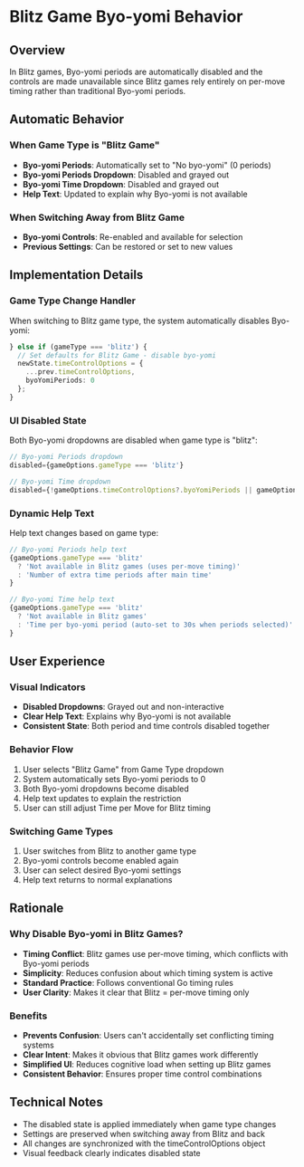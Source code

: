 # Blitz Game Byo-yomi Behavior

## Overview
In Blitz games, Byo-yomi periods are automatically disabled and the controls are made unavailable since Blitz games rely entirely on per-move timing rather than traditional Byo-yomi periods.

## Automatic Behavior

### When Game Type is "Blitz Game"
- **Byo-yomi Periods**: Automatically set to "No byo-yomi" (0 periods)
- **Byo-yomi Periods Dropdown**: Disabled and grayed out
- **Byo-yomi Time Dropdown**: Disabled and grayed out
- **Help Text**: Updated to explain why Byo-yomi is not available

### When Switching Away from Blitz Game
- **Byo-yomi Controls**: Re-enabled and available for selection
- **Previous Settings**: Can be restored or set to new values

## Implementation Details

### Game Type Change Handler
When switching to Blitz game type, the system automatically disables Byo-yomi:

```typescript
} else if (gameType === 'blitz') {
  // Set defaults for Blitz Game - disable byo-yomi
  newState.timeControlOptions = {
    ...prev.timeControlOptions,
    byoYomiPeriods: 0
  };
}
```

### UI Disabled State
Both Byo-yomi dropdowns are disabled when game type is "blitz":

```typescript
// Byo-yomi Periods dropdown
disabled={gameOptions.gameType === 'blitz'}

// Byo-yomi Time dropdown  
disabled={!gameOptions.timeControlOptions?.byoYomiPeriods || gameOptions.gameType === 'blitz'}
```

### Dynamic Help Text
Help text changes based on game type:

```typescript
// Byo-yomi Periods help text
{gameOptions.gameType === 'blitz' 
  ? 'Not available in Blitz games (uses per-move timing)'
  : 'Number of extra time periods after main time'
}

// Byo-yomi Time help text
{gameOptions.gameType === 'blitz' 
  ? 'Not available in Blitz games'
  : 'Time per byo-yomi period (auto-set to 30s when periods selected)'
}
```

## User Experience

### Visual Indicators
- **Disabled Dropdowns**: Grayed out and non-interactive
- **Clear Help Text**: Explains why Byo-yomi is not available
- **Consistent State**: Both period and time controls disabled together

### Behavior Flow
1. User selects "Blitz Game" from Game Type dropdown
2. System automatically sets Byo-yomi periods to 0
3. Both Byo-yomi dropdowns become disabled
4. Help text updates to explain the restriction
5. User can still adjust Time per Move for Blitz timing

### Switching Game Types
1. User switches from Blitz to another game type
2. Byo-yomi controls become enabled again
3. User can select desired Byo-yomi settings
4. Help text returns to normal explanations

## Rationale

### Why Disable Byo-yomi in Blitz Games?
- **Timing Conflict**: Blitz games use per-move timing, which conflicts with Byo-yomi periods
- **Simplicity**: Reduces confusion about which timing system is active
- **Standard Practice**: Follows conventional Go timing rules
- **User Clarity**: Makes it clear that Blitz = per-move timing only

### Benefits
- **Prevents Confusion**: Users can't accidentally set conflicting timing systems
- **Clear Intent**: Makes it obvious that Blitz games work differently
- **Simplified UI**: Reduces cognitive load when setting up Blitz games
- **Consistent Behavior**: Ensures proper time control combinations

## Technical Notes

- The disabled state is applied immediately when game type changes
- Settings are preserved when switching away from Blitz and back
- All changes are synchronized with the timeControlOptions object
- Visual feedback clearly indicates disabled state 
